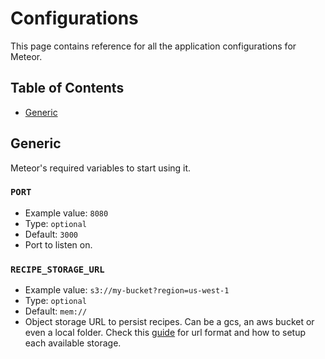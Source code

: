 # Configurations

This page contains reference for all the application configurations for Meteor.

## Table of Contents

* [Generic](configuration.md#generic)

## Generic

Meteor's required variables to start using it.

### `PORT`

* Example value: `8080`
* Type: `optional`
* Default: `3000`
* Port to listen on.

### `RECIPE_STORAGE_URL`

* Example value: `s3://my-bucket?region=us-west-1`
* Type: `optional`
* Default: `mem://`
* Object storage URL to persist recipes. Can be a gcs, an aws bucket or even a local folder. Check this [guide](../guides/setup_storage.md) for url format and how to setup each available storage.

